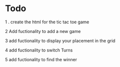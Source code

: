# Todo 
1 . create the html for the tic tac toe game

2 Add fuctionality to add a new game

3 add fuctionality to display   your placement in the grid

4 add fuctionality to switch Turns

5   add fuctionality to find the winner 




<!-- 
stats 
 nov 2 - 27min

 -->